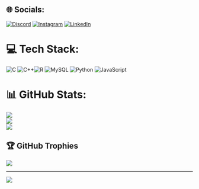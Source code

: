 
## 🌐 Socials:
[![Discord](https://img.shields.io/badge/Discord-%237289DA.svg?logo=discord&logoColor=white)](https://discord.gg/0218) [![Instagram](https://img.shields.io/badge/Instagram-%23E4405F.svg?logo=Instagram&logoColor=white)](https://instagram.com/__siddharth._._) [![LinkedIn](https://img.shields.io/badge/LinkedIn-%230077B5.svg?logo=linkedin&logoColor=white)](https://linkedin.com/in/https://www.linkedin.com/in/siddharth-rajesh-31a832207/) 

# 💻 Tech Stack:
![C](https://img.shields.io/badge/c-%2300599C.svg?style=for-the-badge&logo=c&logoColor=white) ![C++](https://img.shields.io/badge/c++-%2300599C.svg?style=for-the-badge&logo=c%2B%2B&logoColor=white)![R](https://img.shields.io/badge/r-%23276DC3.svg?style=for-the-badge&logo=r&logoColor=white) ![MySQL](https://img.shields.io/badge/mysql-%2300f.svg?style=for-the-badge&logo=mysql&logoColor=white) ![Python](https://img.shields.io/badge/python-3670A0?style=for-the-badge&logo=python&logoColor=ffdd54) ![JavaScript](https://img.shields.io/badge/javascript-%23323330.svg?style=for-the-badge&logo=javascript&logoColor=%23F7DF1E)
# 📊 GitHub Stats:
![](https://github-readme-stats.vercel.app/api?username=Siddharth2302&theme=city_light&hide_border=false&include_all_commits=false&count_private=false)<br/>
![](https://github-readme-streak-stats.herokuapp.com/?user=Siddharth2302&theme=city_light&hide_border=false)<br/>
![](https://github-readme-stats.vercel.app/api/top-langs/?username=Siddharth2302&theme=city_light&hide_border=false&include_all_commits=false&count_private=false&layout=compact)

## 🏆 GitHub Trophies
![](https://github-profile-trophy.vercel.app/?username=Siddharth2302&theme=radical&no-frame=false&no-bg=true&margin-w=4)

---
[![](https://visitcount.itsvg.in/api?id=Siddharth2302&icon=0&color=0)](https://visitcount.itsvg.in)

<!-- Proudly created with GPRM ( https://gprm.itsvg.in ) -->
